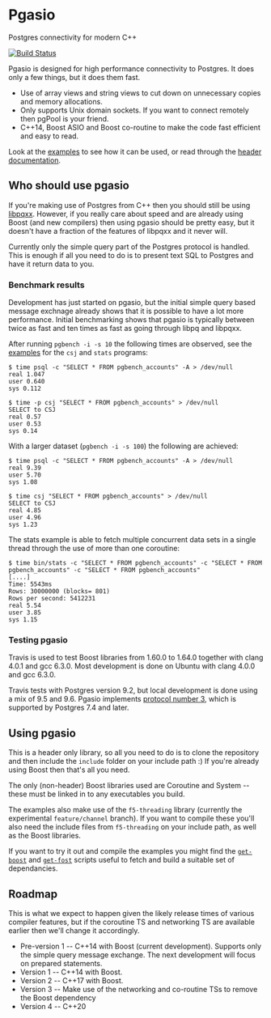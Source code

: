 # Pgasio

Postgres connectivity for modern C++

[![Build Status](https://travis-ci.org/KayEss/pgasio.svg?branch=master)](https://travis-ci.org/KayEss/pgasio)

Pgasio is designed for high performance connectivity to Postgres. It does only a few things, but it does them fast.

* Use of array views and string views to cut down on unnecessary copies and memory allocations.
* Only supports Unix domain sockets. If you want to connect remotely then pgPool is your friend.
* C++14, Boost ASIO and Boost co-routine to make the code fast efficient and easy to read.

Look at the [examples](./examples/) to see how it can be used, or read through the [header documentation](./include/pgasio/).


## Who should use pgasio

If you're making use of Postgres from C++ then you should still be using [libpqxx](http://pqxx.org/development/libpqxx/). However, if you really care about speed and are already using Boost (and new compilers) then using pgasio should be pretty easy, but it doesn't have a fraction of the features of libpqxx and it never will.

Currently only the simple query part of the Postgres protocol is handled. This is enough if all you need to do is to present text SQL to Postgres and have it return data to you.


### Benchmark results

Development has just started on pgasio, but the initial simple query based message exchnage already shows that it is possible to have a lot more performance. Initial benchmarking shows that pgasio is typically between twice as fast and ten times as fast as going through libpq and libpqxx.

After running `pgbench -i -s 10` the following times are observed, see the [examples](./examples/) for the `csj` and `stats` programs:

    $ time psql -c "SELECT * FROM pgbench_accounts" -A > /dev/null
    real 1.047
    user 0.640
    sys 0.112

    $ time -p csj "SELECT * FROM pgbench_accounts" > /dev/null
    SELECT to CSJ
    real 0.57
    user 0.53
    sys 0.14

With a larger dataset (`pgbench -i -s 100`) the following are achieved:

    $ time psql -c "SELECT * FROM pgbench_accounts" -A > /dev/null
    real 9.39
    user 5.70
    sys 1.08

    $ time csj "SELECT * FROM pgbench_accounts" > /dev/null
    SELECT to CSJ
    real 4.85
    user 4.96
    sys 1.23

The stats example is able to fetch multiple concurrent data sets in a single thread through the use of more than one coroutine:

    $ time bin/stats -c "SELECT * FROM pgbench_accounts" -c "SELECT * FROM pgbench_accounts" -c "SELECT * FROM pgbench_accounts"
    [....]
    Time: 5543ms
    Rows: 30000000 (blocks= 801)
    Rows per second: 5412231
    real 5.54
    user 3.85
    sys 1.15


### Testing pgasio

Travis is used to test Boost libraries from 1.60.0 to 1.64.0 together with clang 4.0.1 and gcc 6.3.0. Most development is done on Ubuntu with clang 4.0.0 and gcc 6.3.0.

Travis tests with Postgres version 9.2, but local development is done using a mix of 9.5 and 9.6. Pgasio implements [protocol number 3](https://www.postgresql.org/docs/current/static/protocol.html), which is supported by Postgres 7.4 and later.


## Using pgasio

This is a header only library, so all you need to do is to clone the repository and then include the `include` folder on your include path :) If you're already using Boost then that's all you need.

The only (non-header) Boost libraries used are Coroutine and System -- these must be linked in to any executables you build.

The examples also make use of the `f5-threading` library (currently the experimental `feature/channel` branch). If you want to compile these you'll also need the include files from `f5-threading` on your include path, as well as the Boost libraries.

If you want to try it out and compile the examples you might find the [`get-boost`](./get-boost.md) and [`get-fost`](./get-fost.md) scripts useful to fetch and build a suitable set of dependancies.


## Roadmap

This is what we expect to happen given the likely release times of various compiler features, but if the coroutine TS and networking TS are available earlier then we'll change it accordingly.

* Pre-version 1 -- C++14 with Boost (current development). Supports only the simple query message exchange. The next development will focus on prepared statements.
* Version 1 -- C++14 with Boost.
* Version 2 -- C++17 with Boost.
* Version 3 -- Make use of the networking and co-routine TSs to remove the Boost dependency
* Version 4 -- C++20

